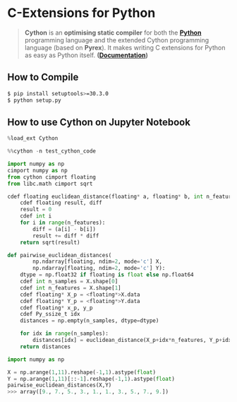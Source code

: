 # C-Extensions for Python

> **Cython** is an **optimising static compiler** for both the **[Python](https://www.python.org/about/)** programming language and the extended Cython programming language (based on **Pyrex**). It makes writing C extensions for Python as easy as Python itself. **([Documentation](https://cython.org/#documentation))**

## How to Compile

```sh
$ pip install setuptools>=30.3.0
$ python setup.py
```

## How to use Cython on Jupyter Notebook

```py
%load_ext Cython
```

```py
%%cython -n test_cython_code

import numpy as np
cimport numpy as np
from cython cimport floating
from libc.math cimport sqrt

cdef floating euclidean_distance(floating* a, floating* b, int n_features) nogil:
    cdef floating result, diff
    result = 0
    cdef int i
    for i in range(n_features):
        diff = (a[i] - b[i])
        result += diff * diff
    return sqrt(result)

def pairwise_euclidean_distances(
        np.ndarray[floating, ndim=2, mode='c'] X,
        np.ndarray[floating, ndim=2, mode='c'] Y):
    dtype = np.float32 if floating is float else np.float64
    cdef int n_samples = X.shape[0]
    cdef int n_features = X.shape[1]
    cdef floating* X_p = <floating*>X.data
    cdef floating* Y_p = <floating*>Y.data
    cdef floating* x_p, y_p
    cdef Py_ssize_t idx
    distances = np.empty(n_samples, dtype=dtype)

    for idx in range(n_samples):
        distances[idx] = euclidean_distance(X_p+idx*n_features, Y_p+idx*n_features, n_features)
    return distances
```

```python
import numpy as np

X = np.arange(1,11).reshape(-1,1).astype(float)
Y = np.arange(1,11)[::-1].reshape(-1,1).astype(float)
pairwise_euclidean_distances(X,Y)
>>> array([9., 7., 5., 3., 1., 1., 3., 5., 7., 9.])
```
